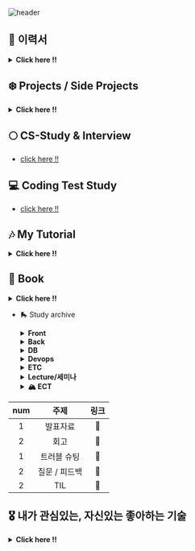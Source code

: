 ![header](https://capsule-render.vercel.app/api?type=wave&color=auto&height=200&section=header&text=Soobin%20Jung&fontSize=40)

<!--
**SoobinJung1013/SoobinJung1013** is a ✨ _special_ ✨ repository because its `README.md` (this file) appears on your GitHub profile.

Here are some ideas to get you started:

- 🔭 I’m currently working on ...
- 🌱 I’m currently learning ...
- 👯 I’m looking to collaborate on ...
- 🤔 I’m looking for help with ...
- 💬 Ask me about ...
- 📫 How to reach me: ...
- 😄 Pronouns: ...
- ⚡ Fun fact: ...
-->

<!--

![C](https://img.shields.io/badge/c-%2300599C.svg?style=for-the-badge&logo=c&logoColor=white)
![Java](https://img.shields.io/badge/java-%23ED8B00.svg?style=for-the-badge&logo=java&logoColor=white)
![JavaScript](https://img.shields.io/badge/javascript-%23323330.svg?style=for-the-badge&logo=javascript&logoColor=%23F7DF1E)
![HTML5](https://img.shields.io/badge/html5-%23E34F26.svg?style=for-the-badge&logo=html5&logoColor=white)
![Kotlin](https://img.shields.io/badge/kotlin-%230095D5.svg?style=for-the-badge&logo=kotlin&logoColor=white)
![Markdown](https://img.shields.io/badge/markdown-%23000000.svg?style=for-the-badge&logo=markdown&logoColor=white)
![Python](https://img.shields.io/badge/python-3670A0?style=for-the-badge&logo=python&logoColor=ffdd54)
![R](https://img.shields.io/badge/r-%23276DC3.svg?style=for-the-badge&logo=r&logoColor=white)

<br/><br/>

![Bootstrap](https://img.shields.io/badge/bootstrap-%23563D7C.svg?style=for-the-badge&logo=bootstrap&logoColor=white)
![Express.js](https://img.shields.io/badge/express.js-%23404d59.svg?style=for-the-badge&logo=express&logoColor=%2361DAFB)
![Insomnia](https://img.shields.io/badge/Insomnia-black?style=for-the-badge&logo=insomnia&logoColor=5849BE)
![JWT](https://img.shields.io/badge/JWT-black?style=for-the-badge&logo=JSON%20web%20tokens)
![Material UI](https://img.shields.io/badge/materialui-%230081CB.svg?style=for-the-badge&logo=material-ui&logoColor=white)
![NPM](https://img.shields.io/badge/NPM-%23000000.svg?style=for-the-badge&logo=npm&logoColor=white)
![NodeJS](https://img.shields.io/badge/node.js-6DA55F?style=for-the-badge&logo=node.js&logoColor=white)
![React](https://img.shields.io/badge/react-%2320232a.svg?style=for-the-badge&logo=react&logoColor=%2361DAFB)
![SASS](https://img.shields.io/badge/SASS-hotpink.svg?style=for-the-badge&logo=SASS&logoColor=white)
![Spring](https://img.shields.io/badge/spring-%236DB33F.svg?style=for-the-badge&logo=spring&logoColor=white)
![Thymeleaf](https://img.shields.io/badge/Thymeleaf-%23005C0F.svg?style=for-the-badge&logo=Thymeleaf&logoColor=white)
![Yarn](https://img.shields.io/badge/yarn-%232C8EBB.svg?style=for-the-badge&logo=yarn&logoColor=white)

<br/><br/>

![Eclipse](https://img.shields.io/badge/Eclipse-FE7A16.svg?style=for-the-badge&logo=Eclipse&logoColor=white)
![IntelliJ IDEA](https://img.shields.io/badge/IntelliJIDEA-000000.svg?style=for-the-badge&logo=intellij-idea&logoColor=white)
![Jupyter Notebook](https://img.shields.io/badge/jupyter-%23FA0F00.svg?style=for-the-badge&logo=jupyter&logoColor=white)
![Vim](https://img.shields.io/badge/VIM-%2311AB00.svg?style=for-the-badge&logo=vim&logoColor=white)
![Sublime Text](https://img.shields.io/badge/sublime_text-%23575757.svg?style=for-the-badge&logo=sublime-text&logoColor=important)
![Visual Studio](https://img.shields.io/badge/Visual%20Studio-5C2D91.svg?style=for-the-badge&logo=visual-studio&logoColor=white)

<br/><br/>

![Git](https://img.shields.io/badge/git-%23F05033.svg?style=for-the-badge&logo=git&logoColor=white)
![GitLab](https://img.shields.io/badge/gitlab-%23181717.svg?style=for-the-badge&logo=gitlab&logoColor=white)
![GitHub](https://img.shields.io/badge/github-%23121011.svg?style=for-the-badge&logo=github&logoColor=white)

<br/><br/>

![Gmail](https://img.shields.io/badge/Gmail-D14836?style=for-the-badge&logo=gmail&logoColor=white)
![Instagram](https://img.shields.io/badge/<handle>-%23E4405F.svg?style=for-the-badge&logo=Instagram&logoColor=white)
![LinkedIn](https://img.shields.io/badge/linkedin-%230077B5.svg?style=for-the-badge&logo=linkedin&logoColor=white)
![Medium](https://img.shields.io/badge/Medium-%23000000.svg?style=for-the-badge&logo=Medium&logoColor=white)
![Slack](https://img.shields.io/badge/Slack-4A154B?style=for-the-badge&logo=slack&logoColor=white)

-->

## 🍠 이력서

  <details markdown="1">
  <summary><strong> Click here !! </strong></summary>

| num |    주제    | 링크 |
| :-: | :--------: | :--: |
|  1  |   이력서   |  🤗  |
|  2  | 포트폴리오 |  🤗  |

  </details>

## ❄️ Projects / Side Projects

  <details markdown="1">
  <summary><strong> Click here !! </strong></summary>

| num |      주제       | 링크 |
| :-: | :-------------: | :--: |
|  1  |    Blooming     |  🤗  |
|  2  | BigDataPipeline |  🤗  |
|  3  |       MES       |  🤗  |
|  4  |       GPS       |  🤗  |
|  5  |     미술관      |  🤗  |

  </details>

## 🌕 CS-Study & Interview

- [click here !!](https://github.com/SoobinJung1013/cs-study)

## 💻 Coding Test Study

- [click here !!](https://github.com/SoobinJung1013/coding_test_study)

## 🎶 My Tutorial

  <details markdown="1">
  <summary><strong> Click here !! </strong></summary>

| num | 주제 | 링크 |
| :-: | :--: | :--: |
|  1  |  .   |  🤗  |
|  2  |  .   |  🤗  |

  </details>

## 🎃 Book

  <details markdown="1">
  <summary><strong> Click here !! </strong></summary>

| num | 주제 | 링크 |
| :-: | :--: | :--: |
|  1  |  .   |  🤗  |
|  2  |  .   |  🤗  |

  </details>

- 🛼 Study archive

  <details markdown="1">
  <summary><strong> Front </strong></summary>

  | num |      주제       | 링크 |
  | :-: | :-------------: | :--: |
  |  1  |      React      |  🤗  |
  |  2  |    HTML, CSS    |  🤗  |
  |  3  |    Prototype    |  🤗  |
  |  4  | bootstap, axios |  🤗  |

  </details>

  <details markdown="1">
  <summary><strong> Back</strong></summary>

  | num |      주제       | 링크 |
  | :-: | :-------------: | :--: |
  |  1  |     Spring      |  🤗  |
  |  2  | Node.js/Express |  🤗  |
  |  2  |      Flask      |  🤗  |
  |  2  |     Django      |  🤗  |

  </details>

  <details markdown="1">
  <summary><strong> DB</strong></summary>

  | num |      주제      | 링크 |
  | :-: | :------------: | :--: |
  |  1  | Mysql, mariaDB |  🤗  |
  |  2  |    MongoDB     |  🤗  |
  |  2  |    Bigquery    |  🤗  |

  </details>

  <details markdown="1">
  <summary><strong> Devops</strong></summary>

  | num |     주제      | 링크 |
  | :-: | :-----------: | :--: |
  |  1  |     CI/CD     |  🤗  |
  |  2  |      GCP      |  🤗  |
  |  3  |      AWS      |  🤗  |
  |  4  |      k8s      |  🤗  |
  |  5  |     보안      |  🤗  |
  |  5  | a/b benchmark |  🤗  |

  </details>

  <details markdown="1">
  <summary><strong> ETC </strong></summary>

  | num |       주제        | 링크 |
  | :-: | :---------------: | :--: |
  |  1  |      docker       |  🤗  |
  |  2  |    RESTful API    |  🤗  |
  |  3  |      swagger      |  🤗  |
  |  4  | postman, Insomnia |  🤗  |
  |  5  |       보안        |  🤗  |

  </details>

  <details markdown="1">
  <summary><strong> Lecture/세미나 </strong></summary>

  | num |      주제       | 링크 |
  | :-: | :-------------: | :--: |
  |  1  | Inflearn_Spring |  🤗  |
  |  2  |      얄코       |  🤗  |
  |  3  |  우아한 테크톧  |  🤗  |
  |  4  |      festa      |  🤗  |
  |  5  |      캐치       |  🤗  |

  </details>

  <details markdown="1">
  <summary><strong>  🏔 ECT </strong></summary>

| num |     주제      | 링크 |
| :-: | :-----------: | :--: |
|  1  |   발표자료    |  🤗  |
|  2  |     회고      |  🤗  |
|  1  |  트러블 슈팅  |  🤗  |
|  2  | 질문 / 피드백 |  🤗  |
|  2  |      TIL      |  🤗  |

  </details>

## 🎖 내가 관심있는, 자신있는 좋아하는 기술

  <details markdown="1">
  <summary><strong> Click here !! </strong></summary>

| num | 주제 | 링크 |
| :-: | :--: | :--: |
|  1  |  .   |  🤗  |
|  2  |  .   |  🤗  |

  </details>
